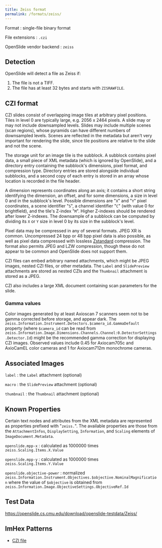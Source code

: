 ```yaml
---
title: Zeiss format
permalink: /formats/zeiss/
---
```


Format
: single-file binary format

File extensions
: `.czi`

OpenSlide vendor backend
: `zeiss`


## Detection

OpenSlide will detect a file as Zeiss if:

 1. The file is not a TIFF.
 2. The file has at least 32 bytes and starts with `ZISRAWFILE`.


## CZI format

CZI slides consist of overlapping image tiles at arbitrary pixel positions.
Tiles in level 0 are typically large, e.g. 2056 x 2464 pixels.  A slide may
or may not include downsampled levels.  Slides may include multiple scenes
(scan regions), whose pyramids can have different numbers of downsampled
levels.  Scenes are reflected in the metadata but aren't very important for
rendering the slide, since tile positions are relative to the slide and not
the scene.

The storage unit for an image tile is the subblock.  A subblock contains
pixel data, a small piece of XML metadata (which is ignored by OpenSlide),
and a directory entry containing the subblock's dimensions, pixel format,
and compression type.  Directory entries are stored alongside individual
subblocks, and a second copy of each entry is stored in an array whose
location is recorded in the file header.

A dimension represents coordinates along an axis; it contains a short string
identifying the dimension, an offset, and for some dimensions, a size in
level 0 and in the subblock's level.  Possible dimensions are "`X`" and
"`Y`" pixel coordinates, a scene identifier "`S`", a channel identifier
"`C`" (with value 0 for brightfield), and the tile's Z-index "`M`".  Higher
Z-indexes should be rendered after lower Z-indexes.  The downsample of a
subblock can be computed by dividing its `X` or `Y` size in level 0 by its
size in the subblock's level.

Pixel data may be compressed in any of several formats.  JPEG XR is common.
Uncompressed 24 bpp or 48 bpp pixel data is also possible, as well as pixel
data compressed with lossless [Zstandard][zstd] compression.  The format
also permits JPEG and LZW compression, though these do not appear to be
common and OpenSlide does not support them.

CZI files can embed arbitrary named attachments, which might be JPEG images,
nested CZI files, or other metadata.  The `Label` and `SlidePreview`
attachments are stored as nested CZIs and the `Thumbnail` attachment is
stored as a JPEG.

CZI also includes a large XML document containing scan parameters for the
slide.

[zstd]: https://facebook.github.io/zstd/


### Gamma values

Color images generated by at least Axioscan 7 scanners seem not to be gamma
corrected before storage, and appear dark.  The
`zeiss.Information.Instrument.Detectors.$camera_id.GammaDefault` property
(where `$camera_id` can be read from
`zeiss.Information.Image.Dimensions.Channels.Channel:0.DetectorSettings.Detector.Id`)
might be the recommended gamma correction for displaying CZI images.
Observed values include 0.45 for Axiocam705c and AxioCamEL color cameras and
1 for Axiocam712m monochrome cameras.


## Associated Images

`label`
: the `Label` attachment (optional)

`macro`
: the `SlidePreview` attachment (optional)

`thumbnail`
: the `Thumbnail` attachment (optional)


## Known Properties

Certain text nodes and attributes from the XML metadata are represented as
properties prefixed with "`zeiss.`".  The available properties are those
from the `AttachmentInfos`, `DisplaySetting`, `Information`, and `Scaling`
elements of `ImageDocument.Metadata`.

`openslide.mpp-x`
: calculated as 1000000 times `zeiss.Scaling.Items.X.Value`

`openslide.mpp-y`
: calculated as 1000000 times `zeiss.Scaling.Items.Y.Value`

`openslide.objective-power`
: normalized `zeiss.Information.Instrument.Objectives.$objective.NominalMagnification`
where the value of `$objective` is obtained from
`zeiss.Information.Image.ObjectiveSettings.ObjectiveRef.Id`


## Test Data

<https://openslide.cs.cmu.edu/download/openslide-testdata/Zeiss/>


## ImHex Patterns

- [CZI file](https://github.com/openslide/openslide/blob/main/misc/imhex/zeiss-czi.hexpat)
